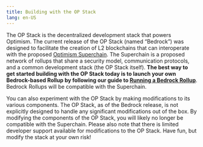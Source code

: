 ```yaml
---
title: Building with the OP Stack
lang: en-US
---
```


The OP Stack is the decentralized development stack that powers Optimism. The current release of the OP Stack (named “Bedrock”) was designed to facilitate the creation of L2 blockchains that can interoperate with the proposed [Optimism Superchain](https://optimism.mirror.xyz/fLk5UGjZDiXFuvQh6R_HscMQuuY9ABYNF7PI76-qJYs). The Superchain is a proposed network of rollups that share a security model, communication protocols, and a common development stack (the OP Stack itself). **The best way to get started building with the OP Stack today is to launch your own Bedrock-based Rollup by following our guide to [Running a Bedrock Rollup](./getting-started.md)**. Bedrock Rollups will be compatible with the Superchain.

You can also experiment with the OP Stack by making modifications to its various components. The OP Stack, as of the Bedrock release, is not explicitly designed to handle any significant modifications out of the box. By modifying the components of the OP Stack, you will likely no longer be compatible with the Superchain. Please also note that there is limited developer support available for modifications to the OP Stack. Have fun, but modify the stack at your own risk!
